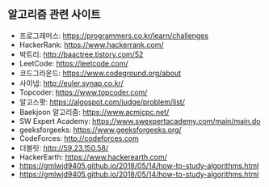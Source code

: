 
## 알고리즘 관련 사이트

- 프로그래머스: https://programmers.co.kr/learn/challenges
- HackerRank: https://www.hackerrank.com/
- 박트리: http://baactree.tistory.com/52
- LeetCode: https://leetcode.com/
- 코드그라운드: https://www.codeground.org/about
- 사이냅: http://euler.synap.co.kr/
- Topcoder: https://www.topcoder.com/
- 알고스팟: https://algospot.com/judge/problem/list/
- Baekjoon 알고리즘: https://www.acmicpc.net/
- SW Expert Academy: https://www.swexpertacademy.com/main/main.do
- geeksforgeeks: https://www.geeksforgeeks.org/
- CodeForces: http://codeforces.com
- 더블릿: http://59.23.150.58/
- HackerEarth: https://www.hackerearth.com/
- https://gmlwjd9405.github.io/2018/05/14/how-to-study-algorithms.html
- https://gmlwjd9405.github.io/2018/05/14/how-to-study-algorithms.html
